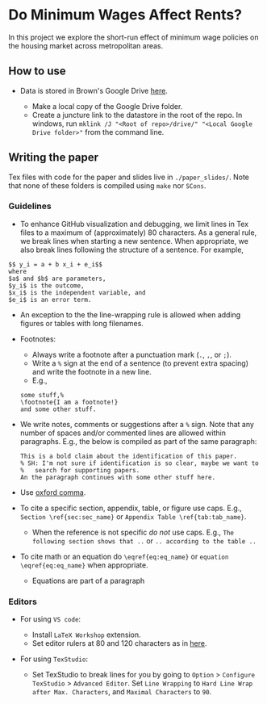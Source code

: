 # Do Minimum Wages Affect Rents?

In this project we explore the short-run effect of minimum wage policies on the
housing market across metropolitan areas.

## How to use

- Data is stored in Brown's Google Drive [here](https://drive.google.com/drive/u/1/folders/1PRXhH-6Ny_jNGUcS7vjb0A-QzfNEt816).

   - Make a local copy of the Google Drive folder.
   - Create a juncture link to the datastore in the root of the repo. In windows, run `mklink /J "<Root of repo>/drive/" "<Local Google Drive folder>"` from the command line.


## Writing the paper

Tex files with code for the paper and slides live in `./paper_slides/`.
Note that none of these folders is compiled using `make` nor `SCons`.

### Guidelines

  - To enhance GitHub visualization and debugging, we limit lines in Tex files to 
  a maximum of (approximately) 80 characters.
  As a general rule, we break lines when starting a new sentence.
  When appropriate, we also break lines following the structure of a sentence. 
  For example,

  ```Tex
  $$ y_i = a + b x_i + e_i$$
  where
  $a$ and $b$ are parameters,
  $y_i$ is the outcome,
  $x_i$ is the independent variable, and
  $e_i$ is an error term.
  ```
  - An exception to the the line-wrapping rule is allowed when adding figures or 
  tables with long filenames.

  - Footnotes:
    
    - Always write a footnote after a punctuation mark (`.`, `,`, or `;`).
    - Write a `%` sign at the end of a sentence (to prevent extra spacing) and write the footnote in a new line.
    - E.g., 
    ```Tex
    some stuff,%
    \footnote{I am a footnote!}
    and some other stuff.
    ```
  - We write notes, comments or suggestions after a `%` sign. Note that any number of spaces and/or commented lines are allowed within paragraphs. E.g., the below is compiled as part of the same paragraph:
    ```Tex
    This is a bold claim about the identification of this paper.
    % SH: I'm not sure if identification is so clear, maybe we want to
    %   search for supporting papers.
    An the paragraph continues with some other stuff here.
    ```

  - Use [oxford comma](https://i.kym-cdn.com/photos/images/original/000/946/427/5a4.jpg).

  - To cite a specific section, appendix, table, or figure use caps. E.g.,  `Section \ref{sec:sec_name}` or `Appendix Table \ref{tab:tab_name}`.
    - When the reference is not specific _do not_ use caps. E.g., `The following section shows that ..` or `.. according to the table ..`

  - To cite math or an equation do `\eqref{eq:eq_name}` or `equation \eqref{eq:eq_name}` when appropriate.
      - Equations are part of a paragraph


### Editors 

- For using `VS code`:

  - Install `LaTeX Workshop` extension.
  - Set editor rulers at 80 and 120 characters as in [here](https://stackoverflow.com/a/29972073/15344214).

- For using `TexStudio`:

  - Set TexStudio to break lines for you by going to `Option` > `Configure TexStudio` > `Advanced Editor`. Set `Line Wrapping` to `Hard Line Wrap after Max. Characters`, and `Maximal Characters` to `90`.

